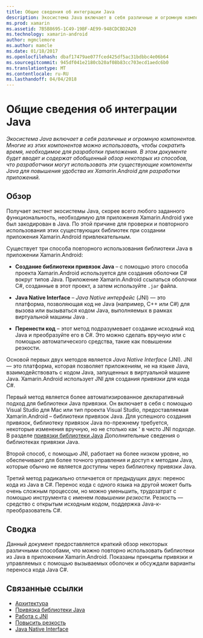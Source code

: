 ```yaml
---
title: Общие сведения об интеграции Java
description: Экосистема Java включает в себя различные и огромную компонентов. Многие из этих компонентов можно использовать, чтобы сократить время, необходимое для разработки приложения. В этом документе будет вводят и содержат обобщенный обзор некоторых из способов, что разработчики могут использовать эти существующие компоненты Java для повышения удобства их Xamarin.Android для разработки приложений.
ms.prod: xamarin
ms.assetid: 7B5B8695-1C49-19BF-AE99-948CDCBD2A20
ms.technology: xamarin-android
author: mgmclemore
ms.author: mamcle
ms.date: 01/18/2017
ms.openlocfilehash: dbaf17479ae077fced425df5ac31bdbbc4e06b64
ms.sourcegitcommit: 945df041e2180cb20af08b83cc703ecd1aedc6b0
ms.translationtype: MT
ms.contentlocale: ru-RU
ms.lasthandoff: 04/04/2018
---
```

# <a name="java-integration-overview"></a>Общие сведения об интеграции Java

_Экосистема Java включает в себя различные и огромную компонентов. Многие из этих компонентов можно использовать, чтобы сократить время, необходимое для разработки приложения. В этом документе будет вводят и содержат обобщенный обзор некоторых из способов, что разработчики могут использовать эти существующие компоненты Java для повышения удобства их Xamarin.Android для разработки приложений._


## <a name="overview"></a>Обзор

Получает экстент экосистемы Java, скорее всего любого заданного функциональность, необходимую для приложения Xamarin.Android уже был закодирован в Java. По этой причине для проверки и повторного использования этих существующих библиотек при создании приложения Xamarin.Android привлекательным. 

Существует три способа повторного использования библиотеки Java в приложении Xamarin.Android: 

-   **Создание библиотеки привязок Java** &ndash; с помощью этого способа проекта Xamarin.Android используется для создания оболочки C# вокруг типов Java. Приложение Xamarin.Android ссылаться оболочки C#, созданные в этот проект, а затем используйте `.jar` файла. 

-   **Java Native Interface** &ndash; *Java Native* *интерфейс* (JNI) — это платформа, позволяющая код не Java (например, C++ или C#) для вызова или вызываться кодом Java, выполняемых в рамках виртуальной машины Java . 

-   **Перенести код** &ndash; этот метод подразумевает создание исходный код Java и преобразуйте его в C#. Это можно сделать вручную или с помощью автоматического средства, такие как повышении резкости. 

Основой первых двух методов является *Java Native Interface* (JNI). JNI — это платформа, которая позволяет приложениям, не на языке Java, взаимодействовать с кодом Java, запущенных в виртуальной машине Java. Xamarin.Android использует JNI для создания *привязки* для кода C#. 

Первый метод является более автоматизированное декларативный подход для библиотеки Java привязки. Он включает в себя с помощью Visual Studio для Mac или тип проекта Visual Studio, предоставляемая Xamarin.Android &ndash; библиотеки привязок Java. Для успешного создания привязок, библиотеку привязок Java по-прежнему требуется, некоторые изменения вручную, но не столько как ' в чисто JNI подходе. В разделе [привязки библиотеки Java](~/android/platform/binding-java-library/index.md) Дополнительные сведения о библиотеках привязки Java. 

Второй способ, с помощью JNI, работает на более низком уровне, но обеспечивают для более точного управления и доступ к методам Java, которые обычно не является доступны через библиотеку привязки Java. 

Третий метод радикально отличается от предыдущих двух: перенос кода из Java в C#. Перенос кода с одного языка на другой может быть очень сложным процессом, но можно уменьшить, трудозатрат с помощью инструмента с именем *повышении резкости*. Резкость — средство с открытым исходным кодом, поддержка Java-к-преобразователь C#. 



## <a name="summary"></a>Сводка

Данный документ предоставляется краткий обзор некоторых различными способами, что можно повторно использовать библиотеки из Java в приложении Xamarin.Android. Показаны принципы привязки и управляемых с помощью вызываемых оболочек и обсуждали варианты переноса кода Java C#. 


## <a name="related-links"></a>Связанные ссылки

- [Архитектура](~/android/internals/architecture.md)
- [Привязка библиотеки Java](~/android/platform/binding-java-library/index.md)
- [Работа с JNI](~/android/platform/java-integration/working-with-jni.md)
- [Повысить резкость](https://github.com/slluis/sharpen)
- [Java Native Interface](http://docs.oracle.com/javase/7/docs/technotes~/jni/index.html)

